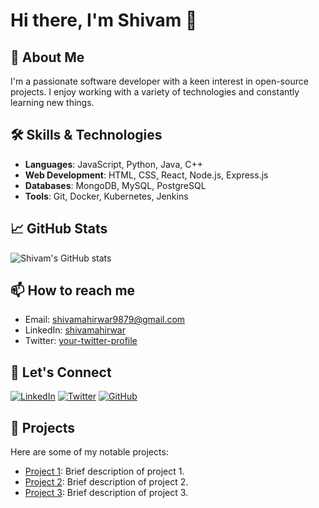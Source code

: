# Hi there, I'm Shivam 👋

## 🚀 About Me
I'm a passionate software developer with a keen interest in open-source projects. I enjoy working with a variety of technologies and constantly learning new things.

## 🛠️ Skills & Technologies
- **Languages**: JavaScript, Python, Java, C++
- **Web Development**: HTML, CSS, React, Node.js, Express.js
- **Databases**: MongoDB, MySQL, PostgreSQL
- **Tools**: Git, Docker, Kubernetes, Jenkins

## 📈 GitHub Stats
![Shivam's GitHub stats](https://github-readme-stats.vercel.app/api?username=Shivam1059&show_icons=true&theme=radical)

## 📫 How to reach me
- Email: [shivamahirwar9879@gmail.com ](mailto:your-shivamahirwar9879@gmail.com)
- LinkedIn: [shivamahirwar](https://www.linkedin.com/in/shivam-ahirwar987/)
- Twitter: [your-twitter-profile](https://twitter.com/your-twitter-profile)

## 🔗 Let's Connect
[![LinkedIn](https://img.shields.io/badge/LinkedIn-000?style=for-the-badge&logo=linkedin&logoColor=0A66C2)](https://www.linkedin.com/in/your-linkedin-profile)
[![Twitter](https://img.shields.io/badge/Twitter-000?style=for-the-badge&logo=twitter&logoColor=1DA1F2)](https://twitter.com/your-twitter-profile)
[![GitHub](https://img.shields.io/badge/GitHub-000?style=for-the-badge&logo=github&logoColor=white)](https://github.com/Shivam1059)

## 🔭 Projects
Here are some of my notable projects:
- [Project 1](https://github.com/Shivam1059/project1): Brief description of project 1.
- [Project 2](https://github.com/Shivam1059/project2): Brief description of project 2.
- [Project 3](https://github.com/Shivam1059/project3): Brief description of project 3.

